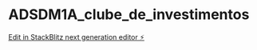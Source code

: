 # ADSDM1A_clube_de_investimentos

[Edit in StackBlitz next generation editor ⚡️](https://stackblitz.com/~/github.com/CarolDester/ADSDM1A_clube_de_investimentos)